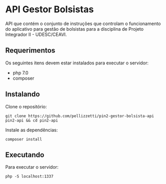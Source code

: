 # API Gestor Bolsistas

API que contém o conjunto de instruções que controlam o funcionamento do aplicativo para gestão de bolsistas para a disciplina de Projeto Integrador II - UDESC/CEAVI.

## Requerimentos

Os seguintes itens devem estar instalados para executar o servidor:

* php 7.0
* composer

## Instalando

Clone o repositório:

```
git clone https://github.com/pellizzetti/pin2-gestor-bolsista-api pin2-api && cd pin2-api
```
Instale as dependências:

```
composer install
```

## Executando

Para executar o servidor:

```
php -S localhost:1337
```
